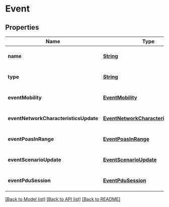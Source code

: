 # Event
## Properties

Name | Type | Description | Notes
------------ | ------------- | ------------- | -------------
**name** | [**String**](string.md) | Event name | [optional] [default to null]
**type** | [**String**](string.md) | Event type | [optional] [default to null]
**eventMobility** | [**EventMobility**](EventMobility.md) |  | [optional] [default to null]
**eventNetworkCharacteristicsUpdate** | [**EventNetworkCharacteristicsUpdate**](EventNetworkCharacteristicsUpdate.md) |  | [optional] [default to null]
**eventPoasInRange** | [**EventPoasInRange**](EventPoasInRange.md) |  | [optional] [default to null]
**eventScenarioUpdate** | [**EventScenarioUpdate**](EventScenarioUpdate.md) |  | [optional] [default to null]
**eventPduSession** | [**EventPduSession**](EventPduSession.md) |  | [optional] [default to null]

[[Back to Model list]](../README.md#documentation-for-models) [[Back to API list]](../README.md#documentation-for-api-endpoints) [[Back to README]](../README.md)

